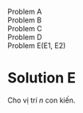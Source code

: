 Problem A  
Problem B  
Problem C  
Problem D  
Problem E(E1, E2)

# Solution E

Cho vị trí $n$ con kiến.



